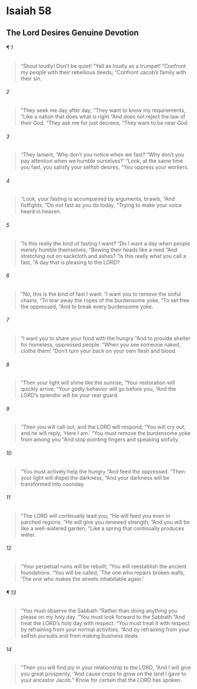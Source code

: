 # Isaiah 58
## The Lord Desires Genuine Devotion
###### ¶ 1
> “Shout loudly! Don’t be quiet!
> “Yell as loudly as a trumpet!
> “Confront my people with their rebellious deeds;
> “Confront Jacob’s family with their sin.
###### 2
> “They seek me day after day;
> “They want to know my requirements,
> “Like a nation that does what is right
> “And does not reject the law of their God.
> “They ask me for just decrees;
> “They want to be near God.
###### 3
> “They lament, ‘Why don’t you notice when we fast?
> “Why don’t you pay attention when we humble ourselves?’
> “Look, at the same time you fast, you satisfy your selfish desires,
> “You oppress your workers.
###### 4
> “Look, your fasting is accompanied by arguments, brawls,
> “And fistfights.
> “Do not fast as you do today,
> “Trying to make your voice heard in heaven.
###### 5
> “Is this really the kind of fasting I want?
> “Do I want a day when people merely humble themselves,
> “Bowing their heads like a reed
> “And stretching out on sackcloth and ashes?
> “Is this really what you call a fast,
> “A day that is pleasing to the LORD?
###### 6
> “No, this is the kind of fast I want:
> “I want you to remove the sinful chains,
> “To tear away the ropes of the burdensome yoke,
> “To set free the oppressed,
> “And to break every burdensome yoke.
###### 7
> “I want you to share your food with the hungry
> “And to provide shelter for homeless, oppressed people.
> “When you see someone naked, clothe them!
> “Don’t turn your back on your own flesh and blood.
###### 8
> “Then your light will shine like the sunrise;
> “Your restoration will quickly arrive;
> “Your godly behavior will go before you,
> “And the LORD’s splendor will be your rear guard.
###### 9
> “Then you will call out, and the LORD will respond;
> “You will cry out, and he will reply, ‘Here I am.’
> “You must remove the burdensome yoke from among you
> “And stop pointing fingers and speaking sinfully.
###### 10
> “You must actively help the hungry
> “And feed the oppressed.
> “Then your light will dispel the darkness,
> “And your darkness will be transformed into noonday.
###### 11
> “The LORD will continually lead you;
> “He will feed you even in parched regions.
> “He will give you renewed strength,
> “And you will be like a well-watered garden,
> “Like a spring that continually produces water.
###### 12
> “Your perpetual ruins will be rebuilt;
> “You will reestablish the ancient foundations.
> “You will be called, ‘The one who repairs broken walls,
> ‘The one who makes the streets inhabitable again.’
###### ¶ 13
> “You must observe the Sabbath
> “Rather than doing anything you please on my holy day.
> “You must look forward to the Sabbath
> “And treat the LORD’s holy day with respect.
> “You must treat it with respect by refraining from your normal activities,
> “And by refraining from your selfish pursuits and from making business deals.
###### 14
> “Then you will find joy in your relationship to the LORD,
> “And I will give you great prosperity,
> “And cause crops to grow on the land I gave to your ancestor Jacob.”
> Know for certain that the LORD has spoken.
